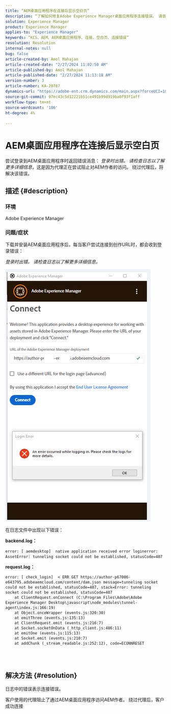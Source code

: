 ```yaml
---
title: “AEM桌面应用程序在连接后显示空白页”
description: “了解如何修复Adobe Experience Manager桌面应用程序连接错误。 请尝试绕过代理。”
solution: Experience Manager
product: Experience Manager
applies-to: "Experience Manager"
keywords: “KCS、AEM、AEM桌面应用程序、连接、空白页、连接错误”
resolution: Resolution
internal-notes: null
bug: false
article-created-by: Amol Mahajan
article-created-date: "2/27/2024 11:02:50 AM"
article-published-by: Amol Mahajan
article-published-date: "2/27/2024 11:13:18 AM"
version-number: 3
article-number: KA-20787
dynamics-url: "https://adobe-ent.crm.dynamics.com/main.aspx?forceUCI=1&pagetype=entityrecord&etn=knowledgearticle&id=829e44b9-5fd5-ee11-9079-6045bd006268"
source-git-commit: 07ec43c5d12221b51ce491b99d919ba0f93f1aff
workflow-type: tm+mt
source-wordcount: '186'
ht-degree: 4%

---
```


# AEM桌面应用程序在连接后显示空白页


尝试登录到AEM桌面应用程序时返回错误消息： *登录时出错。 请检查日志以了解更多详细信息*，这是因为代理正在尝试阻止对AEM作者的访问。 绕过代理后，将解决该错误。

## 描述 {#description}


### <b>环境</b>

Adobe Experience Manager



### <b>问题/症状</b>

下载并安装AEM桌面应用程序后，每当客户尝试连接到创作URL时，都会收到登录错误：

*登录时出错。 请检查日志以了解更多详细信息。*

![](assets/___839e44b9-5fd5-ee11-9079-6045bd006268___.png)

在日志文件中出现以下错误：

<b>backend.log：</b>

`error: [ aemdesktop]  native application received error loginerror: AssetError: tunneling socket could not be established, statusCode=407`

<b>request.log：</b>




```
error: [ check_login]  < ERR GET https://author-p67006-e643795.adobeaemcloud.com/content/dam.json message=tunneling socket could not be established, statusCode=407, stack=Error: tunneling socket could not be established, statusCode=407
    at ClientRequest.onConnect (C:\Program Files\Adobe\Adobe Experience Manager Desktop\javascript\node_modules\tunnel-agent\index.js:166:19)
    at Object.onceWrapper (events.js:320:30)
    at emitThree (events.js:135:13)
    at ClientRequest.emit (events.js:216:7)
    at Socket.socketOnData (_http_client.js:486:11)
    at emitOne (events.js:115:13)
    at Socket.emit (events.js:210:7)
    at addChunk (_stream_readable.js:252:12), code=ECONNRESET
```


<br> 

## 解决方法 {#resolution}


日志中的错误表示连接错误。

客户使用的代理阻止了通过AEM桌面应用程序访问AEM作者。 绕过代理后，客户成功连接
